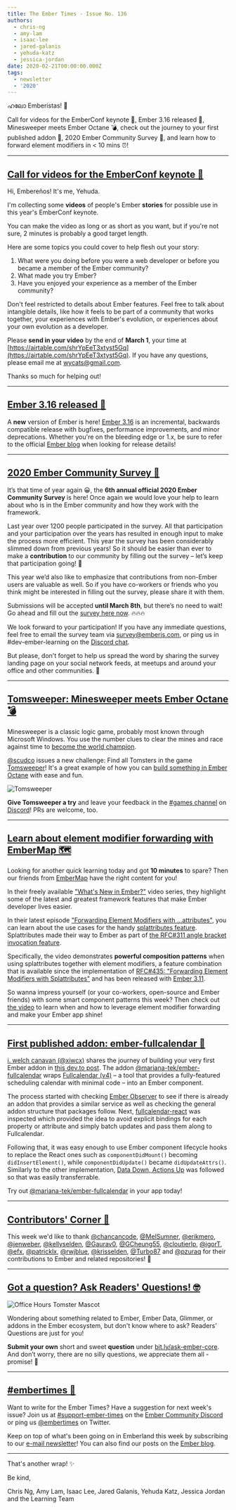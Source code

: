 ```yaml
---
title: The Ember Times - Issue No. 136
authors:
  - chris-ng
  - amy-lam
  - isaac-lee
  - jared-galanis
  - yehuda-katz
  - jessica-jordan
date: 2020-02-21T00:00:00.000Z
tags:
  - newsletter
  - '2020'
---
```



ഹലോ Emberistas! 🐹

Call for videos for the EmberConf keynote 📢,
Ember 3.16 released 🚀,
Minesweeper meets Ember Octane 💣,
check out the journey to your first published addon 📅,
2020 Ember Community Survey 📝, and
learn how to forward element modifiers in < 10 mins ⏰!

<!-- READMORE -->

---

## [Call for videos for the EmberConf keynote 📢](https://airtable.com/shrYpEeT3xtyst5Gq)

Hi, Embereños! It's me, Yehuda.

I'm collecting some **videos** of people's Ember **stories** for possible use in this year's EmberConf keynote.

You can make the video as long or as short as you want, but if you're not sure, 2 minutes is probably a good target length.

Here are some topics you could cover to help flesh out your story:

1. What were you doing before you were a web developer or before you became a member of the Ember community?
2. What made you try Ember?
3. Have you enjoyed your experience as a member of the Ember community?

Don't feel restricted to details about Ember features. Feel free to talk about intangible details, like how it feels to be part of a community that works together, your experiences with Ember's evolution, or experiences about your own evolution as a developer.

Please **send in your video** by the end of **March 1**, your time at [https://airtable.com/shrYpEeT3xtyst5Gq](https://airtable.com/shrYpEeT3xtyst5Gq). If you have any questions, please email me at [wycats@gmail.com](mailto:wycats@gmail.com).

Thanks so much for helping out!

---

## [Ember 3.16 released 🚀](https://blog.emberjs.com/2020/02/12/ember-3-16-released.html)

A **new** version of Ember is here! [Ember 3.16](https://blog.emberjs.com/2020/02/12/ember-3-16-released.html) is an incremental, backwards compatible release with bugfixes, performance improvements, and minor deprecations. Whether you're on the bleeding edge or 1.x, be sure to refer to the official [Ember blog](https://blog.emberjs.com/tags/releases.html) when looking for release details!

---

## [2020 Ember Community Survey 📝](https://tilde.wufoo.com/forms/2020-emberjs-community-survey/)

It’s that time of year again 😀, the **6th annual official 2020 Ember Community Survey** is here! Once again we would love your help to learn about who is in the Ember community and how they work with the framework.

Last year over 1200 people participated in the survey. All that participation and your participation over the years has resulted in enough input to make the process more efficient. This year the survey has been considerably slimmed down from previous years! So it should be easier than ever to make a **contribution** to our community by filling out the survey – let’s keep that participation going! 🎉

This year we’d also like to emphasize that contributions from non-Ember users are valuable as well. So if you have co-workers or friends who you think might be interested in filling out the survey, please share it with them.

Submissions will be accepted **until March 8th**, but there’s no need to wait! Go ahead and fill out the [survey here now](https://tilde.wufoo.com/forms/2020-emberjs-community-survey/). 🔥🔥🔥

We look forward to your participation! If you have any immediate questions, feel free to email the survey team via survey@emberjs.com, or ping us in #dev-ember-learning on the [Discord chat](https://discordapp.com/invite/emberjs).

But please, don't forget to help us spread the word by sharing the survey landing page on your social network feeds, at meetups and around your office and other communities. 🙌

---

## [Tomsweeper: Minesweeper meets Ember Octane 💣](https://tomsweeper.scud.co/)

Minesweeper is a classic logic game, probably most known through Microsoft Windows. You use the number clues to clear the mines and race against time to [become the world champion](https://www.youtube.com/watch?v=GrZCWx0fnfc).

[@scudco](https://github.com/scudco) issues a new challenge: Find all Tomsters in the game [Tomsweeper](https://tomsweeper.scud.co/)! It's a great example of how you can [build something in Ember Octane](https://github.com/scudco/tomsweeper) with ease and fun.

<img alt="Tomsweeper" src="/images/blog/2020-02-21/tomsweeper.png">

**Give Tomsweeper a try** and leave your feedback in the [#games channel](https://discordapp.com/channels/480462759797063690/487382592841187328) on [Discord](https://discordapp.com/invite/emberjs)! PRs are welcome, too.

---

## [Learn about element modifier forwarding with EmberMap 🗺](https://embermap.com/topics/what-s-new-in-ember/forwarding-element-modifiers-with-attributes-3-11)

Looking for another quick learning today and got **10 minutes** to spare?
Then our friends from [EmberMap](https://embermap.com/) have the right content for you!

In their freely available ["What's New in Ember?"](https://embermap.com/topics/what-s-new-in-ember) video series,
they highlight some of the latest and greatest framework features that make Ember developer lives easier.

In their latest episode ["Forwarding Element Modifiers with ...attributes"](https://embermap.com/topics/what-s-new-in-ember/forwarding-element-modifiers-with-attributes-3-11), you can learn about the use cases for the handy [splattributes feature](https://emberjs.github.io/rfcs/0311-angle-bracket-invocation.html#html-attributes). Splattributes made their way to Ember as part of [the RFC#311 angle bracket invocation feature](https://emberjs.github.io/rfcs/0311-angle-bracket-invocation.html).

Specifically, the video demonstrates **powerful composition patterns** when using splattributes together with element modifiers,
a feature combination that is available since the implementation of [RFC#435: "Forwarding Element Modifiers with Splattributes"](https://emberjs.github.io/rfcs/0435-modifier-splattributes.html) and has been released with [Ember 3.11](https://blog.emberjs.com/2019/07/15/ember-3-11-released.html).

So wanna impress yourself (or your co-workers, open-source and Ember friends) with some smart component patterns this week?
Then check out [the video](https://embermap.com/topics/what-s-new-in-ember/forwarding-element-modifiers-with-attributes-3-11) to learn when and how to leverage element modifier forwarding and make your Ember app shine!

---

## [First published addon: ember-fullcalendar 📅](https://dev.to/xiwcx/i-published-my-first-ember-addon-138c)

[i. welch canavan (@xiwcx)](https://github.com/xiwcx) shares the journey of building your very first Ember addon in [this dev.to post](https://dev.to/xiwcx/i-published-my-first-ember-addon-138c). The addon [@mariana-tek/ember-fullcalendar](https://github.com/Mariana-Tek/ember-fullcalendar) wraps [Fullcalendar (v4)](https://fullcalendar.io/) – a tool that provides a fully-featured scheduling calendar with minimal code – into an Ember component.

The process started with checking [Ember Observer](https://emberobserver.com/) to see if there is already an addon that provides a similar service as well as checking the general addon structure that packages follow. Next, [fullcalendar-react](https://github.com/fullcalendar/fullcalendar-react) was inspected which provided the idea to avoid explicit bindings for each property or attribute and simply batch updates and pass them along to Fullcalendar.

<!-- alex ignore easy -->
Following that, it was easy enough to use Ember component lifecycle hooks to replace the React ones such as `componentDidMount()` becoming `didInsertElement()`, while `componentDidUpdate()` became `didUpdateAttrs()`. Similarly to the other implementation, [Data Down, Actions Up](https://dockyard.com/blog/2015/10/14/best-practices-data-down-actions-up) was followed so that was easily transferrable.

Try out [@mariana-tek/ember-fullcalendar](https://github.com/Mariana-Tek/ember-fullcalendar) in your app today!

---

## [Contributors' Corner 👏](https://guides.emberjs.com/release/contributing/repositories/)

<p>This week we'd like to thank <a href="https://github.com/chancancode" target="gh-user">@chancancode</a>, <a href="https://github.com/MelSumner" target="gh-user">@MelSumner</a>, <a href="https://github.com/erikmero" target="gh-user">@erikmero</a>, <a href="https://github.com/jenweber" target="gh-user">@jenweber</a>, <a href="https://github.com/kellyselden" target="gh-user">@kellyselden</a>, <a href="https://github.com/Gaurav0" target="gh-user">@Gaurav0</a>, <a href="https://github.com/GCheung55" target="gh-user">@GCheung55</a>, <a href="https://github.com/cloutierlp" target="gh-user">@cloutierlp</a>, <a href="https://github.com/igorT" target="gh-user">@igorT</a>, <a href="https://github.com/efx" target="gh-user">@efx</a>, <a href="https://github.com/patricklx" target="gh-user">@patricklx</a>, <a href="https://github.com/rwjblue" target="gh-user">@rwjblue</a>, <a href="https://github.com/krisselden" target="gh-user">@krisselden</a>, <a href="https://github.com/Turbo87" target="gh-user">@Turbo87</a> and <a href="https://github.com/pzuraq" target="gh-user">@pzuraq</a>  for their contributions to Ember and related repositories! 💖</p>

---

## [Got a question? Ask Readers' Questions! 🤓](https://docs.google.com/forms/d/e/1FAIpQLScqu7Lw_9cIkRtAiXKitgkAo4xX_pV1pdCfMJgIr6Py1V-9Og/viewform)

<div class="blog-row">
  <img class="float-right small transparent padded" alt="Office Hours Tomster Mascot" title="Readers' Questions" src="/images/tomsters/officehours.png" />

  <p>Wondering about something related to Ember, Ember Data, Glimmer, or addons in the Ember ecosystem, but don't know where to ask? Readers’ Questions are just for you!</p>

  <p><strong>Submit your own</strong> short and sweet <strong>question</strong> under <a href="https://bit.ly/ask-ember-core" target="rq">bit.ly/ask-ember-core</a>. And don’t worry, there are no silly questions, we appreciate them all - promise! 🤞</p>
</div>

---

## [#embertimes 📰](https://blog.emberjs.com/tags/newsletter.html)

Want to write for the Ember Times? Have a suggestion for next week's issue? Join us at [#support-ember-times](https://discordapp.com/channels/480462759797063690/485450546887786506) on the [Ember Community Discord](https://discordapp.com/invite/zT3asNS) or ping us [@embertimes](https://twitter.com/embertimes) on Twitter.

Keep on top of what's been going on in Emberland this week by subscribing to our [e-mail newsletter](https://the-emberjs-times.ongoodbits.com/)! You can also find our posts on the [Ember blog](https://emberjs.com/blog/tags/newsletter.html).

---

That's another wrap! ✨

Be kind,

Chris Ng, Amy Lam, Isaac Lee, Jared Galanis, Yehuda Katz, Jessica Jordan and the Learning Team
